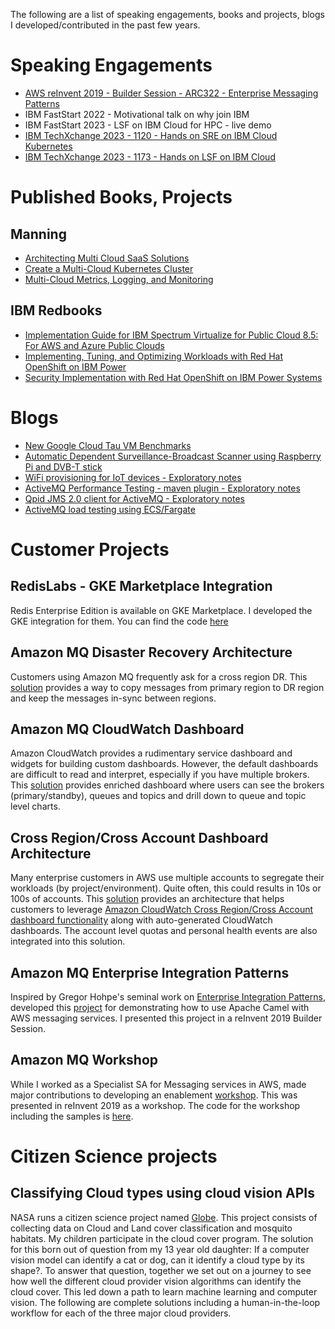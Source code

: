 The following are a list of speaking engagements, books and projects, blogs I developed/contributed in the past few years. 

# Speaking Engagements

- [AWS reInvent 2019 - Builder Session - ARC322 - Enterprise Messaging Patterns](https://github.com/sam-andaluri/arc322)
- IBM FastStart 2022 - Motivational talk on why join IBM
- IBM FastStart 2023 - LSF on IBM Cloud for HPC - live demo
- [IBM TechXchange 2023 - 1120 - Hands on SRE on IBM Cloud Kubernetes](https://www.ibm.com/community/ibm-techxchange-catalog/?search.techtracks=1689786983785004hozl&search=1120#/)
- [IBM TechXchange 2023 - 1173 - Hands on LSF on IBM Cloud](https://www.ibm.com/community/ibm-techxchange-catalog/?search.techtracks=1689786983785004hozl&search=1173#/)

# Published Books, Projects

## Manning

- [Architecting Multi Cloud SaaS Solutions](https://www.manning.com/bundles/cross-cloud-access-to-SaaS-application)
- [Create a Multi-Cloud Kubernetes Cluster](https://www.manning.com/liveprojectseries/multi-cloud-kubernetes)
- [Multi-Cloud Metrics, Logging, and Monitoring](https://www.manning.com/liveprojectseries/multi-cloud-metrics-logging-monitoring-ser)

## IBM Redbooks

- [Implementation Guide for IBM Spectrum Virtualize for Public Cloud 8.5: For AWS and Azure Public Clouds](https://www.redbooks.ibm.com/abstracts/redp5671.html)
- [Implementing, Tuning, and Optimizing Workloads with Red Hat OpenShift on IBM Power](https://www.redbooks.ibm.com/abstracts/sg248537.html)
- [Security Implementation with Red Hat OpenShift on IBM Power Systems](https://www.redbooks.ibm.com/abstracts/redp5690.html)

# Blogs

-  [New Google Cloud Tau VM Benchmarks](https://blog.doit-intl.com/new-google-cloud-tau-vm-benchmarks-8900103cbe6)
-  [Automatic Dependent Surveillance-Broadcast Scanner using Raspberry Pi and DVB-T stick](https://projects.bldr.blog/iot/adsb)
-  [WiFi provisioning for IoT devices - Exploratory notes](https://projects.bldr.blog/iot/wifi-setup-for-iot-devices)
-  [ActiveMQ Performance Testing - maven plugin - Exploratory notes](https://projects.bldr.blog/messaging/activemq-mq-performance-testing)
-  [Qpid JMS 2.0 client for ActiveMQ - Exploratory notes](https://projects.bldr.blog/messaging/qpid-jms-client-for-activemq)
-  [ActiveMQ load testing using ECS/Fargate](https://projects.bldr.blog/messaging/fargate-perf-test-setup)

# Customer Projects

## RedisLabs - GKE Marketplace Integration

Redis Enterprise Edition is available on GKE Marketplace. I developed the GKE integration for them. You can find the code [here](https://github.com/RedisLabs/gkemarketplace)

## Amazon MQ Disaster Recovery Architecture

Customers using Amazon MQ frequently ask for a cross region DR. This [solution](https://github.com/sam-andaluri/BrokerSync) provides a way to copy messages from primary region to DR region and keep the messages in-sync between regions.

## Amazon MQ CloudWatch Dashboard

Amazon CloudWatch provides a rudimentary service dashboard and widgets for building custom dashboards. However, the default dashboards are difficult to read and interpret, especially if you have multiple brokers. This [solution](https://github.com/sam-andaluri/mqdashboard) provides enriched dashboard where users can see the brokers (primary/standby), queues and topics and drill down to queue and topic level charts.

## Cross Region/Cross Account Dashboard Architecture

Many enterprise customers in AWS use multiple accounts to segregate their workloads (by project/environment). Quite often, this could results in 10s or 100s of accounts. This [solution](https://github.com/sam-andaluri/dashboard-poc) provides an architecture that helps customers to leverage [Amazon CloudWatch Cross Region/Cross Account dashboard functionality](https://aws.amazon.com/about-aws/whats-new/2019/11/amazon-cloudwatch-launches-cross-account-cross-region-dashboards/) along with auto-generated CloudWatch dashboards. The account level quotas and personal health events are also integrated into this solution. 

## Amazon MQ Enterprise Integration Patterns

Inspired by Gregor Hohpe's seminal work on [Enterprise Integration Patterns](https://www.enterpriseintegrationpatterns.com/gregor.html), developed this [project](https://github.com/aws-samples/amazon-mq-enterprise-integration-patterns) for demonstrating how to use Apache Camel with AWS messaging services. I presented this project in a reInvent 2019 Builder Session. 

## Amazon MQ Workshop

While I worked as a Specialist SA for Messaging services in AWS, made major contributions to developing an enablement [workshop](https://amazon-mq-intro.workshop.aws). This was presented in reInvent 2019 as a workshop. The code for the workshop including the samples is [here](https://github.com/aws-samples/amazon-mq-workshop). 

# Citizen Science projects

## Classifying Cloud types using cloud vision APIs

NASA runs a citizen science project named [Globe](https://observer.globe.gov). This project consists of collecting data on Cloud and Land cover classification and mosquito habitats. My children participate in the cloud cover program. The solution for this born out of question from my 13 year old daughter: If a computer vision model can identify a cat or dog, can it identify a cloud type by its shape?. To answer that question, together we set out on a journey to see how well the different cloud provider vision algorithms can identify the cloud cover. This led down a path to learn machine learning and computer vision. The following are complete solutions including a human-in-the-loop workflow for each of the three major cloud providers.
